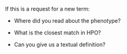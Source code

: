 If this is a request for a new term:

- Where did you read about the phenotype?

- What is the closest match in HPO?

- Can you give us a textual definition?
